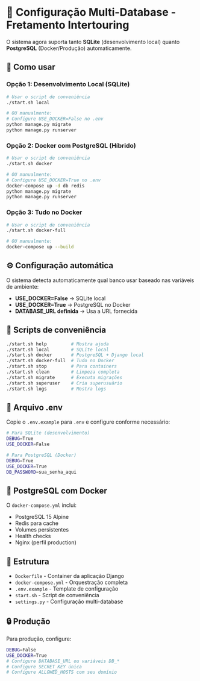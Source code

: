 # 🐳 Configuração Multi-Database - Fretamento Intertouring

O sistema agora suporta tanto **SQLite** (desenvolvimento local) quanto **PostgreSQL** (Docker/Produção) automaticamente.

## 🚀 Como usar

### Opção 1: Desenvolvimento Local (SQLite)
```bash
# Usar o script de conveniência
./start.sh local

# OU manualmente:
# Configure USE_DOCKER=False no .env
python manage.py migrate
python manage.py runserver
```

### Opção 2: Docker com PostgreSQL (Híbrido)
```bash
# Usar o script de conveniência
./start.sh docker

# OU manualmente:
# Configure USE_DOCKER=True no .env
docker-compose up -d db redis
python manage.py migrate
python manage.py runserver
```

### Opção 3: Tudo no Docker
```bash
# Usar o script de conveniência
./start.sh docker-full

# OU manualmente:
docker-compose up --build
```

## ⚙️ Configuração automática

O sistema detecta automaticamente qual banco usar baseado nas variáveis de ambiente:

- **USE_DOCKER=False** → SQLite local
- **USE_DOCKER=True** → PostgreSQL no Docker
- **DATABASE_URL definida** → Usa a URL fornecida

## 📝 Scripts de conveniência

```bash
./start.sh help         # Mostra ajuda
./start.sh local        # SQLite local
./start.sh docker       # PostgreSQL + Django local
./start.sh docker-full  # Tudo no Docker
./start.sh stop         # Para containers
./start.sh clean        # Limpeza completa
./start.sh migrate      # Executa migrações
./start.sh superuser    # Cria superusuário
./start.sh logs         # Mostra logs
```

## 🔧 Arquivo .env

Copie o `.env.example` para `.env` e configure conforme necessário:

```bash
# Para SQLite (desenvolvimento)
DEBUG=True
USE_DOCKER=False

# Para PostgreSQL (Docker)
DEBUG=True
USE_DOCKER=True
DB_PASSWORD=sua_senha_aqui
```

## 🐘 PostgreSQL com Docker

O `docker-compose.yml` inclui:
- PostgreSQL 15 Alpine
- Redis para cache
- Volumes persistentes
- Health checks
- Nginx (perfil production)

## 📁 Estrutura

- `Dockerfile` - Container da aplicação Django
- `docker-compose.yml` - Orquestração completa
- `.env.example` - Template de configuração
- `start.sh` - Script de conveniência
- `settings.py` - Configuração multi-database

## 🔒 Produção

Para produção, configure:
```bash
DEBUG=False
USE_DOCKER=True
# Configure DATABASE_URL ou variáveis DB_*
# Configure SECRET_KEY única
# Configure ALLOWED_HOSTS com seu domínio
```